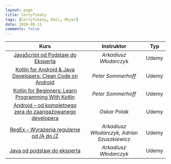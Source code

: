 ```yaml
---
layout: page
title: Certyfikaty
tags: [Certyfikaty, Emil, Majer]
date: 2018-09-11
comments: false
---
```


|     Kurs      |  Instruktor   |  Typ  |
| :-------------: |:-------------:| :-----:|
|[JavaScript od Podstaw do Eksperta](https://github.com/EmilM32/EmilM32.github.io/blob/master/assets/certyfikaty/UC-F1BAY1LI.pdf) | *Arkadiusz Włodarczyk* | Udemy |
|[Kotlin for Android & Java Developers: Clean Code on Android](https://github.com/EmilM32/EmilM32.github.io/blob/master/assets/certyfikaty/UC-ITO2HT91.pdf) | *Peter Sommerhoff* | Udemy |
|[Kotlin for Beginners: Learn Programming With Kotlin](https://github.com/EmilM32/EmilM32.github.io/blob/master/assets/certyfikaty/UC-H4TFTT46.pdf) | *Peter Sommerhoff* | Udemy |
|[Android – od kompletnego zera do zaangażowanego developera](https://github.com/EmilM32/EmilM32.github.io/blob/master/assets/certyfikaty/UC-PA0CTDBF.pdf) | *Oskar Polak* | Udemy |
|[RegEx – Wyrażenia regularne od /A do /Z](https://github.com/EmilM32/EmilM32.github.io/blob/master/assets/certyfikaty/UC-GU91M6RS.pdf) | *Arkadiusz Włodarczyk, Adrian Szuszkiewicz* | Udemy |
|[Java od podstaw do eksperta](https://github.com/EmilM32/EmilM32.github.io/blob/master/assets/certyfikaty/UC-338PAKPV.pdf) | *Arkadiusz Włodarczyk* | Udemy |

